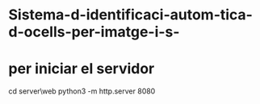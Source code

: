 # Sistema-d-identificaci-autom-tica-d-ocells-per-imatge-i-s-

# per iniciar el servidor
cd server\web
python3 -m http.server 8080
